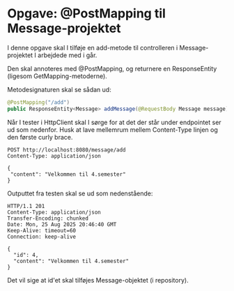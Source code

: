 # Opgave: @PostMapping til Message-projektet
I denne opgave skal I tilføje en add-metode til controlleren i Message-projektet I arbejdede med i går.

Den skal annoteres med @PostMapping, og returnere en ResponseEntity (ligesom GetMapping-metoderne).

Metodesignaturen skal se sådan ud:

```java
@PostMapping("/add")
public ResponseEntity<Message> addMessage(@RequestBody Message message)
```
Når I tester i HttpClient skal I sørge for at det der står under endpointet ser ud som nedenfor. Husk at lave mellemrum mellem Content-Type linjen og den første curly brace.
```text
POST http://localhost:8080/message/add
Content-Type: application/json

{
 "content": "Velkommen til 4.semester"
}

```

Outputtet fra testen skal se ud som nedenstående: 
```text
HTTP/1.1 201 
Content-Type: application/json
Transfer-Encoding: chunked
Date: Mon, 25 Aug 2025 20:46:40 GMT
Keep-Alive: timeout=60
Connection: keep-alive

{
  "id": 4,
  "content": "Velkommen til 4.semester"
}

```
Det vil sige at id'et skal tilføjes Message-objektet (i repository).